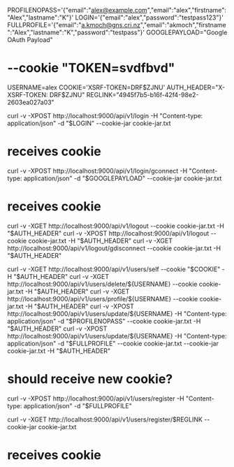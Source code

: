 
PROFILENOPASS='{"email":"alex@example.com","email":"alex","firstname":"Alex","lastname":"K"}'
LOGIN='{"email":"alex","password":"testpass123"}'
FULLPROFILE='{"email":"a.kmoch@gns.cri.nz","email":"akmoch","firstname":"Alex","lastname":"K","password":"testpass"}'
GOOGLEPAYLOAD="Google OAuth Payload"

# --cookie "TOKEN=svdfbvd"
USERNAME=alex
COOKIE='XSRF-TOKEN=DRF$ZJNU'
AUTH_HEADER="X-XSRF-TOKEN: DRF$ZJNU"
REGLINK="4945f7b5-b16f-42f4-98e2-2603ea027a03"

curl -v -XPOST http://localhost:9000/api/v1/login -H "Content-type: application/json" -d "$LOGIN" --cookie-jar cookie-jar.txt
# receives cookie

curl -v -XPOST http://localhost:9000/api/v1/login/gconnect -H "Content-type: application/json" -d "$GOOGLEPAYLOAD" --cookie-jar cookie-jar.txt
# receives cookie

curl -v -XGET http://localhost:9000/api/v1/logout --cookie cookie-jar.txt -H "$AUTH_HEADER"
curl -v -XPOST http://localhost:9000/api/v1/logout --cookie cookie-jar.txt  -H "$AUTH_HEADER"
curl -v -XGET http://localhost:9000/api/v1/logout/gdisconnect --cookie cookie-jar.txt -H "$AUTH_HEADER"

curl -v -XGET http://localhost:9000/api/v1/users/self --cookie "$COOKIE"  -H "$AUTH_HEADER"
curl -v -XGET http://localhost:9000/api/v1/users/delete/${USERNAME}  --cookie cookie-jar.txt  -H "$AUTH_HEADER"
curl -v -XGET http://localhost:9000/api/v1/users/profile/${USERNAME}  --cookie cookie-jar.txt  -H "$AUTH_HEADER"
curl -v -XPOST http://localhost:9000/api/v1/users/update/${USERNAME} -H "Content-type: application/json" -d "$PROFILENOPASS"  --cookie cookie-jar.txt  -H "$AUTH_HEADER"
curl -v -XPOST http://localhost:9000/api/v1/users/update/${USERNAME} -H "Content-type: application/json" -d "$FULLPROFILE"  --cookie cookie-jar.txt  --cookie-jar cookie-jar.txt -H "$AUTH_HEADER"
# should receive new cookie?

curl -v -XPOST http://localhost:9000/api/v1/users/register -H "Content-type: application/json" -d "$FULLPROFILE"

curl -v -XGET http://localhost:9000/api/v1/users/register/$REGLINK --cookie-jar cookie-jar.txt
# receives cookie



